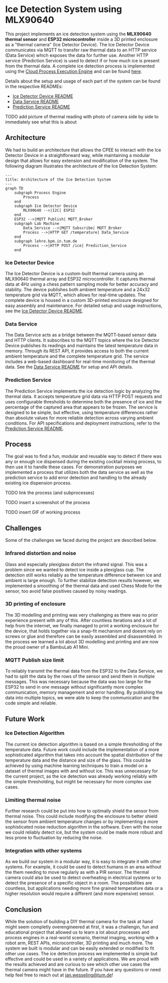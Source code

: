 # Ice Detection System using MLX90640

This project implements an ice detection system using the **MLX90640 thermal sensor** and **ESP32 microcontroller** inside a 3D printed enclosure as a "thermal camera" (Ice Detector Device). The Ice Detector Device communicates via MQTT to transfer raw thermal data to an HTTP service (Data Service) which exposes the data for further use. Another HTTP service (Prediction Service) is used to detect if or how much ice is present from the thermal data. A complete ice detection process is implemented using the [Cloud Process Execution Engine](https://cpee.org) and can be found [here](https://cpee.org/hub/server/Teaching.dir/Prak.dir/TUM-Prak-24-SS.dir/IceDetectorDetection.xml).

Details about the setup and usage of each part of the system can be found in the respective READMEs:
- [Ice Detector Device README](https://github.com/jannemannX/master-praktikum-SoSe24/blob/main/ice-detector/README.md)
- [Data Service README](https://github.com/jannemannX/master-praktikum-SoSe24/blob/main/data-service/README.md)
- [Prediction Service README](https://github.com/jannemannX/master-praktikum-SoSe24/blob/main/prediction-service/README.md)

TODO add picture of thermal reading with photo of camera side by side to immediately see what this is about

## Architecture

We had to build an architecture that allows the CPEE to interact with the Ice Detector Device in a straightforward way, while maintaining a modular design that allows for easy extension and modification of the system. The following diagram illustrates the architecture of the Ice Detection System:

```mermaid
---
title: Architecture of the Ice Detection System
---
graph TD
    subgraph Process Engine
        Process
    end
    subgraph Ice Detector Device
        MLX90640 -->|I2C| ESP32
    end
    ESP32 -->|MQTT Publish| MQTT_Broker
    subgraph Lab Machine
        Data_Service -->|MQTT Subscribe| MQTT_Broker
        Process -->|HTTP GET /temperature| Data_Service
    end
    subgraph lehre.bpm.in.tum.de
        Process -->|HTTP POST /ice| Prediction_Service
    end
```

### Ice Detector Device
The Ice Detector Device is a custom-built thermal camera using an MLX90640 thermal array and ESP32 microcontroller. It captures thermal data at 4Hz using a chess pattern sampling mode for better accuracy and stability. The device publishes both ambient temperature and a 24x32 temperature grid via MQTT, which allows for real-time updates. The complete device is housed in a custom 3D-printed enclosure designed for easy assembly and maintenance. For detailed setup and usage instructions, see the [Ice Detector Device README](https://github.com/jannemannX/master-praktikum-SoSe24/blob/main/ice-detector/README.md).

### Data Service
The Data Service acts as a bridge between the MQTT-based sensor data and HTTP clients. It subscribes to the MQTT topics where the Ice Detector Device publishes its readings and maintains the latest temperature data in memory. Through its REST API, it provides access to both the current ambient temperature and the complete temperature grid. The service includes a web-based dashboard for real-time monitoring of the thermal data. See the [Data Service README](https://github.com/jannemannX/master-praktikum-SoSe24/blob/main/data-service/README.md) for setup and API details.

### Prediction Service
The Prediction Service implements the ice detection logic by analyzing the thermal data. It accepts temperature grid data via HTTP POST requests and uses configurable thresholds to determine both the presence of ice and the percentage of the captured area that appears to be frozen. The service is designed to be simple, but effective, using temperature differences rather than absolute values for more reliable detection across varying ambient conditions. For API specifications and deployment instructions, refer to the [Prediction Service README](https://github.com/jannemannX/master-praktikum-SoSe24/blob/main/prediction-service/README.md).

## Process
The goal was to find a fun, modular and reusable way to detect if there was any or enough ice dispensed during the existing cocktail mixing process, to then use it to handle these cases. For demonstration purposes we implemented a process that utilizes both the data service as well as the prediction service to add error detection and handling to the already existing ice dispension process.

TODO link the process (and subprocesses)

TODO insert a screenshot of the process

TODO insert GIF of working process

## Challenges
Some of the challenges we faced during the project are described below.

### Infrared distortion and noise
Glass and especially plexiglass distort the infrared signal. This was a problem since we wanted to detect ice inside a plexiglass cup. The detection still works reliably as the temperature difference between ice and ambient is large enough. To further stabilize detection results however, we implemented a smoothing of the thermal data and used Chess Mode for the sensor, too avoid false positives caused by noisy readings.

### 3D printing of enclosure
The 3D modelling and printing was very challenging as there was no prior experience present with any of this. After countless iterations and a lot of help from the internet, we finally managed to print a working enclosure for the device, that holds together via a snap-fit mechanism and doesnt rely on screws or glue and therefore can be easily assembled and disassembled. In the process we learned a lot about 3D modelling and printing and are now the proud owner of a BambuLab A1 Mini.

### MQTT Publish size limit
To reliably transmit the thermal data from the ESP32 to the Data Service, we had to split the data by the rows of the sensor and send them in multiple messages. This was necessary because the data was too large for the ESP32 to send in one message without significantly more complex communication, memory management and error handling. By publishing the data into multiple topics, we were able to keep the communication and the code simple and reliable.

## Future Work

### Ice Detection Algorithm
The current ice detection algorithm is based on a simple thresholding of the temperature data. Future work could include the implementation of a more sophisticated algorithm that takes into account the spatial distribution of the temperature data and the distance and size of the glass. This could be achieved by using machine learning techniques to train a model on a dataset of thermal images with and without ice. This was unnecessary for the current project, as the ice detection was already working reliably with the simple thresholding, but might be necessary for more complex use cases.

### Limiting thermal noise
Further research could be put into how to optimally shield the sensor from thermal noise. This could include modifying the enclosure to better shield the sensor from ambient temperature changes or by implementing a more sophisticated noise reduction algorithm in the software. Even with the noise we could reliably detect ice, but the system could be made more robust and less prone to fluctuation by reducing the noise.

### Integration with other systems
As we build our system in a modular way, it is easy to integrate it with other systems. For example, it could be used to detect humans in an area without the them needing to move regularly as with a PIR sensor. The thermal camera could also be used to detect overheating in electrical systems or to detect the presence of a specific object in a room. The possibilities are countless, but applications needing more fine grained temperature data or a higher resolution would require a different (and more expensive) sensor.

## Conclusion
While the solution of building a DIY thermal camera for the task at hand might seem completly overengineered at first, it was a challengin, fun and educational project that allowed us to learn a lot about processes and process engines in a real-world scenario, thermal imaging, working with a robot arm, REST APIs, microcontroller, 3D printing and much more. The system we built is modular and can be easily extended or modified to fit other use cases. The ice detection process we implemented is simple but effective and could be used in a variety of applications. We are proud with the results achieved and are curious to see which other use cases the thermal camera might have in the future. If you have any questions or need help feel free to reach out at [jan.wesseling@tum.de](mailto:jan.wesseling@tum.de)!